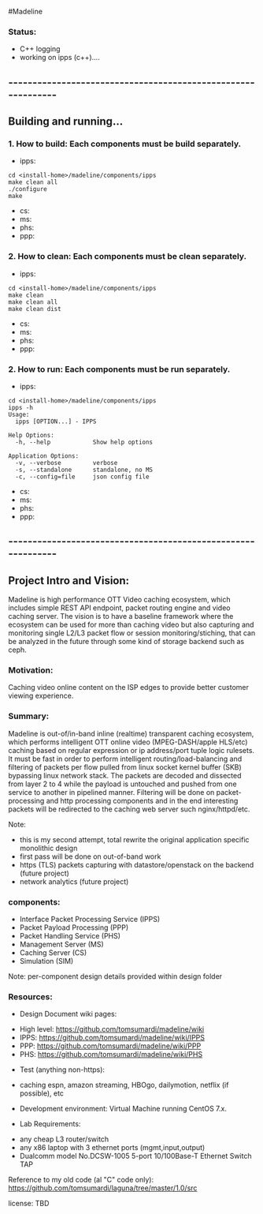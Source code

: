 #Madeline

### Status: 
- C++ logging 
- working on ipps (c++)....

## -------------------------------------------------------------
## Building and running...

### 1. How to build: Each components must be build separately. 

* ipps:
```
cd <install-home>/madeline/components/ipps
make clean all
./configure
make
```

* cs: 
* ms: 
* phs:
* ppp:

### 2. How to clean: Each components must be clean separately. 
* ipps:
```
cd <install-home>/madeline/components/ipps
make clean
make clean all
make clean dist
```
* cs: 
* ms: 
* phs:
* ppp:

### 2. How to run: Each components must be run separately. 
* ipps: 
```
cd <install-home>/madeline/components/ipps
ipps -h
Usage:
  ipps [OPTION...] - IPPS

Help Options:
  -h, --help            Show help options

Application Options:
  -v, --verbose         verbose
  -s, --standalone      standalone, no MS
  -c, --config=file     json config file
```
* cs: 
* ms: 
* phs:
* ppp:

## -------------------------------------------------------------
## Project Intro and Vision:
Madeline is high performance OTT Video caching ecosystem, which includes simple REST API endpoint, packet routing engine and video caching server.
The vision is to have a baseline framework where the ecosystem can be used for more than caching video but also capturing and monitoring single L2/L3 packet flow or session monitoring/stiching, that can be analyzed in the future through some kind of storage backend such as ceph.

### Motivation:
Caching video online content on the ISP edges to provide better customer viewing experience. 

### Summary:
Madeline is out-of/in-band inline (realtime) transparent caching ecosystem, which performs intelligent OTT online video (MPEG-DASH/apple HLS/etc) caching based on regular expression or ip address/port tuple logic rulesets. 
It must be fast in order to perform intelligent routing/load-balancing and filtering of packets per flow pulled from linux socket kernel buffer (SKB) bypassing linux network stack. 
The packets are decoded and dissected from layer 2 to 4 while the payload is untouched and pushed from one service to another in pipelined manner. 
Filtering will be done on packet-processing and http processing components and in the end interesting packets will be redirected to the caching web server such nginx/httpd/etc.

Note: 
  - this is my second attempt, total rewrite the original application specific monolithic design
  - first pass will be done on out-of-band work
  - https (TLS) packets capturing with datastore/openstack on the backend (future project)
  - network analytics (future project) 

### components:
* Interface Packet Processing Service (IPPS)
* Packet Payload Processing (PPP)
* Packet Handling Service (PHS)
* Management Server (MS)
* Caching Server (CS)
* Simulation (SIM)

Note: per-component design details provided within design folder

### Resources:

* Design Document wiki pages: 
 - High level: https://github.com/tomsumardi/madeline/wiki
 - IPPS: https://github.com/tomsumardi/madeline/wiki/IPPS
 - PPP: https://github.com/tomsumardi/madeline/wiki/PPP
 - PHS: https://github.com/tomsumardi/madeline/wiki/PHS

* Test (anything non-https):
 - caching espn, amazon streaming, HBOgo, dailymotion, netflix (if possible), etc

* Development environment: Virtual Machine running CentOS 7.x.

* Lab Requirements:
 - any cheap L3 router/switch
 - any x86 laptop with 3 ethernet ports (mgmt,input,output)
 - Dualcomm model No.DCSW-1005 5-port 10/100Base-T Ethernet Switch TAP 

Reference to my old code (al "C" code only): 
https://github.com/tomsumardi/laguna/tree/master/1.0/src

license: TBD

